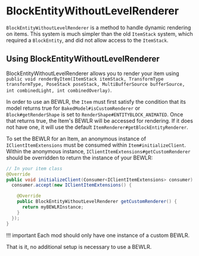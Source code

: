 BlockEntityWithoutLevelRenderer
=======================
`BlockEntityWithoutLevelRenderer` is a method to handle dynamic rendering on items. This system is much simpler than the old `ItemStack` system, which required a `BlockEntity`, and did not allow access to the `ItemStack`.

Using BlockEntityWithoutLevelRenderer
--------------------------

BlockEntityWithoutLevelRenderer allows you to render your item using `public void renderByItem(ItemStack itemStack, TransformType transformType, PoseStack poseStack, MultiBufferSource bufferSource, int combinedLight, int combinedOverlay)`.

In order to use an BEWLR, the `Item` must first satisfy the condition that its model returns true for `BakedModel#isCustomRenderer` or `Block#getRenderShape` is set to `RenderShape#ENTITYBLOCK_ANIMATED`.
Once that returns true, the Item's BEWLR will be accessed for rendering. If it does not have one, it will use the default `ItemRenderer#getBlockEntityRenderer`.

To set the BEWLR for an Item, an anonymous instance of `IClientItemExtensions` must be consumed within `Item#initializeClient`. Within the anonymous instance, `IClientItemExtensions#getCustomRenderer` should be overridden to return the instance of your BEWLR:

```java
// In your item class
@Override
public void initializeClient(Consumer<IClientItemExtensions> consumer) {
  consumer.accept(new IClientItemExtensions() {

    @Override
    public BlockEntityWithoutLevelRenderer getCustomRenderer() {
      return myBEWLRInstance;
    }
  });
}
```

!!! important
    Each mod should only have one instance of a custom BEWLR.

That is it, no additional setup is necessary to use a BEWLR.

